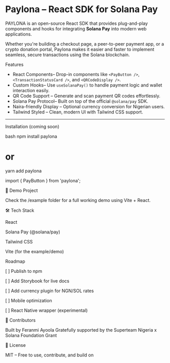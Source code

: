 # Paylona – React SDK for Solana Pay

PAYLONA is an open-source React SDK that provides plug-and-play components and hooks for integrating **Solana Pay** into modern web applications.

Whether you're building a checkout page, a peer-to-peer payment app, or a crypto donation portal, Paylona makes it easier and faster to implement seamless, secure transactions using the Solana blockchain.

 Features

- React Components– Drop-in components like `<PayButton />`, `<TransactionStatusCard />`, and `<QRCodeDisplay />`.
- Custom Hooks– Use `useSolanaPay()` to handle payment logic and wallet interaction easily.
- QR Code Support – Generate and scan payment QR codes effortlessly.
- Solana Pay Protocol– Built on top of the official `@solana/pay` SDK.
- Naira-friendly Display – Optional currency conversion for Nigerian users.
-  Tailwind Styled – Clean, modern UI with Tailwind CSS support.

---

 Installation (coming soon)

bash
npm install paylona
# or
yarn add paylona


import { PayButton } from 'paylona';

<PayButton
  recipient="YourWalletAddressHere"
  amount={0.5}
  label="Pay Now"
/>

📁 Demo Project

Check the /example folder for a full working demo using Vite + React.


🛠 Tech Stack

React

Solana Pay (@solana/pay)

Tailwind CSS

Vite (for the example/demo)

Roadmap

[ ] Publish to npm

[ ] Add Storybook for live docs

[ ] Add currency plugin for NGN/SOL rates

[ ] Mobile optimization

[ ] React Native wrapper (experimental)

👥 Contributors

Built by Feranmi Ayoola
Gratefully supported by the Superteam Nigeria x Solana Foundation Grant

📄 License

MIT – Free to use, contribute, and build on 
